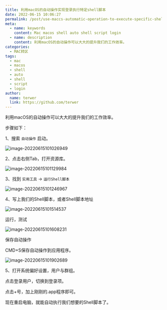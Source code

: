 ```yaml
---
title: 利用macOS的自动操作实现登录执行特定shell脚本
date: 2022-06-15 10:06:27
permalink: /post/use-maccs-automatic-operation-to-execute-specific-shell-script-via-login.html
meta:
  - name: keywords
    content: Mac macos shell auto shell script login
  - name: description
    content: 利用macOS的自动操作可以大大的提升我们的工作效率。
categories:
  - MAC转区
tags:
  - mac
  - macos
  - shell
  - auto
  - shell
  - script
  - login
author: 
  name: terwer
  link: https://github.com/terwer
---
```


利用macOS的自动操作可以大大的提升我们的工作效率。

步骤如下：

1、搜索 `自动操作` 启动。

![image-20220615101026949](https://ghproxy.com/https://raw.githubusercontent.com/terwer/upload/main/img/20220615101032.png)

2、点击右侧Tab，打开资源库。

![image-20220615101129984](https://ghproxy.com/https://raw.githubusercontent.com/terwer/upload/main/img/20220615101130.png)

3、找到 `实用工具` -> `运行Shell脚本`

![image-20220615101246967](https://ghproxy.com/https://raw.githubusercontent.com/terwer/upload/main/img/20220615101247.png)

4、写上我们的Shell脚本，或者Shell脚本地址

![image-20220615101514537](https://ghproxy.com/https://raw.githubusercontent.com/terwer/upload/main/img/20220615101514.png)

运行，测试

![image-20220615101608231](https://ghproxy.com/https://raw.githubusercontent.com/terwer/upload/main/img/20220615101608.png)

保存自动操作

CMD+S保存自动操作到应用程序。

![image-20220615101902689](https://ghproxy.com/https://raw.githubusercontent.com/terwer/upload/main/img/20220615101903.png)

5、打开系统偏好设置，用户与群组。

点击登录用户，切换到登录项。

点击+号，加上刚刚的.app程序即可。

现在重启电脑，就能自动执行我们想要的Shell脚本了。
